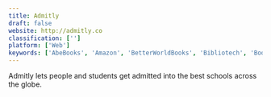 ```yaml
---
title: Admitly
draft: false 
website: http://admitly.co
classification: ['']
platform: ['Web']
keywords: ['AbeBooks', 'Amazon', 'BetterWorldBooks', 'Bibliotech', 'Bookfinder', 'Brilliant.org', 'Chegg', 'Clutch Prep', 'College Board', 'Coursera', 'Etsy', 'Fastweb', 'Homiee', 'Humbot', 'Newegg', 'Scribd', 'Slant', 'The Book Depository', 'Unigo', 'eBay']
---
```

Admitly lets people and students get admitted into the best schools across the globe.